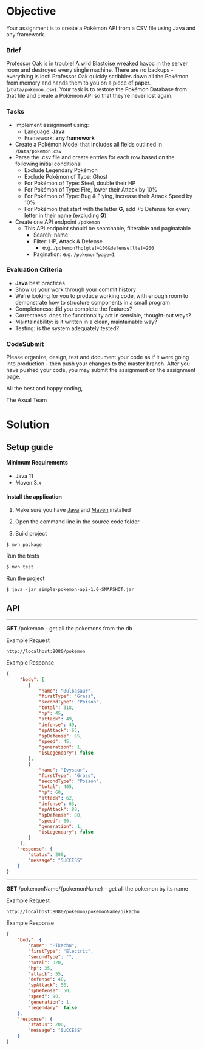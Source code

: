 # Objective

Your assignment is to create a Pokémon API from a CSV file using Java and any framework.

### Brief

Professor Oak is in trouble! A wild Blastoise wreaked havoc in the server room and destroyed every single machine. There are no backups - everything is lost! Professor Oak quickly scribbles down all the Pokémon from memory and hands them to you on a piece of paper. (`/Data/pokemon.csv`). Your task is to restore the Pokémon Database from that file and create a Pokémon API so that they’re never lost again.

### Tasks

-   Implement assignment using:
    -   Language: **Java**
    -   Framework: **any framework**
-   Create a Pokémon Model that includes all fields outlined in `/Data/pokemon.csv`
-   Parse the .csv file and create entries for each row based on the following initial conditions:
    -   Exclude Legendary Pokémon
    -   Exclude Pokémon of Type: Ghost
    -   For Pokémon of Type: Steel, double their HP
    -   For Pokémon of Type: Fire, lower their Attack by 10%
    -   For Pokémon of Type: Bug & Flying, increase their Attack Speed by 10%
    -   For Pokémon that start with the letter **G**, add +5 Defense for every letter in their name (excluding **G**)
-   Create one API endpoint `/pokemon`
    -   This API endpoint should be searchable, filterable and paginatable
        -   Search: name
        -   Filter: HP, Attack & Defense
            -   e.g. `/pokemon?hp[gte]=100&defense[lte]=200`
        -   Pagination: e.g. `/pokemon?page=1`

### Evaluation Criteria

-   **Java** best practices
-   Show us your work through your commit history
-   We're looking for you to produce working code, with enough room to demonstrate how to structure components in a small program
-   Completeness: did you complete the features?
-   Correctness: does the functionality act in sensible, thought-out ways?
-   Maintainability: is it written in a clean, maintainable way?
-   Testing: is the system adequately tested?

### CodeSubmit

Please organize, design, test and document your code as if it were going into production - then push your changes to the master branch. After you have pushed your code, you may submit the assignment on the assignment page.

All the best and happy coding,

The Axual Team

# Solution

## Setup guide

#### Minimum Requirements

- Java 11
- Maven 3.x

#### Install the application

1. Make sure you have [Java](https://www.oracle.com/technetwork/java/javase/downloads/jdk13-downloads-5672538.html) and [Maven](https://maven.apache.org) installed

2. Open the command line in the source code folder

3. Build project

  ```
  $ mvn package
  ```

Run the tests
  ```
  $ mvn test
  ```


Run the project

  ```
  $ java -jar simple-pokemon-api-1.0-SNAPSHOT.jar
  ```

## API

---
**GET** /pokemon -  get all the pokemons from the db

Example Request
```
http://localhost:8080/pokemon
```

Example Response

```json
{
     "body": [
        {
            "name": "Bulbasaur",
            "firstType": "Grass",
            "secondType": "Poison",
            "total": 318,
            "hp": 45,
            "attack": 49,
            "defense": 49,
            "spAttack": 65,
            "spDefense": 65,
            "speed": 45,
            "generation": 1,
            "isLegendary": false
        },
        {
            "name": "Ivysaur",
            "firstType": "Grass",
            "secondType": "Poison",
            "total": 405,
            "hp": 60,
            "attack": 62,
            "defense": 63,
            "spAttack": 80,
            "spDefense": 80,
            "speed": 60,
            "generation": 1,
            "isLegendary": false
        }
     ],
    "response": {
        "status": 200,
        "message": "SUCCESS"
    }
}

```
---

**GET** /pokemonName/{pokemonName} - get all the pokemon by its name

Example Request
```
http://localhost:8080/pokemon/pokemonName/pikachu
```
Example Response

```json
{
    "body": {
        "name": "Pikachu",
        "firstType": "Electric",
        "secondType": "",
        "total": 320,
        "hp": 35,
        "attack": 55,
        "defense": 40,
        "spAttack": 50,
        "spDefense": 50,
        "speed": 90,
        "generation": 1,
        "legendary": false
    },
    "response": {
        "status": 200,
        "message": "SUCCESS"
    }
}
```
